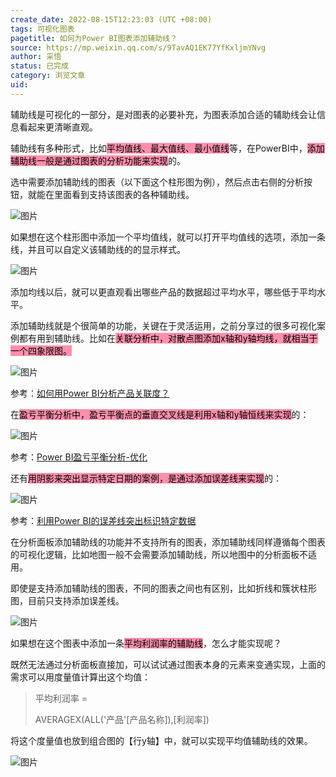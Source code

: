 ```yaml
---
create_date: 2022-08-15T12:23:03 (UTC +08:00)
tags: 可视化图表
pagetitle: 如何为Power BI图表添加辅助线？
source: https://mp.weixin.qq.com/s/9TavAQ1EK77YfKxljmYNvg
author: 采悟
status: 已完成
category: 浏览文章
uid: 
---
```


辅助线是可视化的一部分，是对图表的必要补充，为图表添加合适的辅助线会让信息看起来更清晰直观。  

辅助线有多种形式，比如<mark style="background: #FF5582A6;">平均值线、最大值线、最小值线</mark>等，在PowerBI中，<mark style="background: #FF5582A6;">添加辅助线一般是通过图表的分析功能来实现</mark>的。  

选中需要添加辅助线的图表（以下面这个柱形图为例），然后点击右侧的分析按钮，就能在里面看到支持该图表的各种辅助线。  

![图片](https://mmbiz.qpic.cn/mmbiz_png/aHEbZtANQJPavjY3lPGForcyWNmqZO5nJIVK7sTqL0v3rDayicibcQTeXFMT1r1wAHyQBkIZzb9q8S8OyCszajkQ/640?wx_fmt=png&wxfrom=5&wx_lazy=1&wx_co=1)

如果想在这个柱形图中添加一个平均值线，就可以打开平均值线的选项，添加一条线，并且可以自定义该辅助线的的显示样式。  

![图片](https://mmbiz.qpic.cn/mmbiz_png/aHEbZtANQJPavjY3lPGForcyWNmqZO5ntAicOEY13Uz5h6ydDyN96E4dDHhlmvKGYmbJQchap2hbDOqc85jibxiag/640?wx_fmt=png&wxfrom=5&wx_lazy=1&wx_co=1)

添加均线以后，就可以更直观看出哪些产品的数据超过平均水平，哪些低于平均水平。  

添加辅助线就是个很简单的功能，关键在于灵活运用，之前分享过的很多可视化案例都有用到辅助线。比如在<mark style="background: #FF5582A6;">关联分析中，对散点图添加x轴和y轴均线，就相当于一个四象限图。</mark>

![图片](https://mmbiz.qpic.cn/mmbiz_gif/aHEbZtANQJPMPdM3A09z3t8qjkeKibMjFznlCWZZnSJHeVlxrd2LJ15QmKRS5yHLLrfrVxgXJHf26RoSZu54ibuA/640?wx_fmt=gif&wxfrom=5&wx_lazy=1)

参考：[如何用Power BI分析产品关联度？](http://mp.weixin.qq.com/s?__biz=MzA4MzQwMjY4MA==&mid=2484068422&idx=1&sn=218b3a331f4ea648d4c3e2d0e05701e4&chksm=8e0c4a91b97bc387219523f5ae09fa32e60a8c04b3d02bbdc2763bd6e72ae09f32f1ee1b4e7d&scene=21#wechat_redirect)  

在<mark style="background: #FF5582A6;">盈亏平衡分析中，盈亏平衡点的垂直交叉线是利用x轴和y轴恒线来实现</mark>的：

![图片](https://mmbiz.qpic.cn/mmbiz_gif/aHEbZtANQJMdLcDZj9oMDDzaIvqXibV2lYASicpAOWiaepIA0uvx7H3zXFh1hS0SEDaF0Xos6tdcVuOs6sat8kcgg/640?wx_fmt=gif&wxfrom=5&wx_lazy=1)

参考：[Power BI盈亏平衡分析-优化](http://mp.weixin.qq.com/s?__biz=MzA4MzQwMjY4MA==&mid=2484077048&idx=1&sn=b3da0a4079ed8366c67982912e795d59&chksm=8e13ab2fb964223978c16d5647e4a28eaeb50bc7338c4e82f4e14f2cddc8bb844b956f09beb6&scene=21#wechat_redirect)

还有<mark style="background: #FF5582A6;">用阴影来突出显示特定日期的案例，是通过添加误差线来实现</mark>的：  

![图片](https://mmbiz.qpic.cn/mmbiz_png/aHEbZtANQJPtJqPCmPPTn0EC7W4Oz6kZeVISzFgPPHrt6DAJapt5G1hRqtAk2NoEV3lMvkQ07wqadbCyzxqVUA/640?wx_fmt=png&wxfrom=5&wx_lazy=1&wx_co=1)

参考：[利用Power BI的误差线突出标识特定数据](http://mp.weixin.qq.com/s?__biz=MzA4MzQwMjY4MA==&mid=2484080740&idx=1&sn=35d79fe9b07ef220758b30b87824d3da&chksm=8e13bab3b96433a5ffd300747ed6c1fc8b8711a7167a90a91a44f5776cdd3ab16022f37bf057&scene=21#wechat_redirect)  

在分析面板添加辅助线的功能并不支持所有的图表，添加辅助线同样遵循每个图表的可视化逻辑，比如地图一般不会需要添加辅助线，所以地图中的分析面板不适用。

即使是支持添加辅助线的图表，不同的图表之间也有区别，比如折线和簇状柱形图，目前只支持添加误差线。 

![图片](https://mmbiz.qpic.cn/mmbiz_png/aHEbZtANQJPavjY3lPGForcyWNmqZO5n9DteOKYxrIgaqHwuIseK2ibXItUheDz9aXSYuQc7W6Pd0CXQAmhBh6Q/640?wx_fmt=png&wxfrom=5&wx_lazy=1&wx_co=1)

如果想在这个图表中添加一条<mark style="background: #FF5582A6;">平均利润率的辅助线</mark>，怎么才能实现呢？

既然无法通过分析面板直接加，可以试试通过图表本身的元素来变通实现，上面的需求可以用度量值计算出这个均值：  

> 平均利润率 = 
> 
> AVERAGEX(ALL('产品'\[产品名称\]),\[利润率\])

将这个度量值也放到组合图的【行y轴】中，就可以实现平均值辅助线的效果。  

![图片](https://mmbiz.qpic.cn/mmbiz_png/aHEbZtANQJObiasxnicSjd7UArft4Y463q7ZwvhNakl3XZa2ibt9G0eSEricIRLCXGbRxsBBp1JDxWVJ0982cakzhQ/640?wx_fmt=png&wxfrom=5&wx_lazy=1&wx_co=1)
